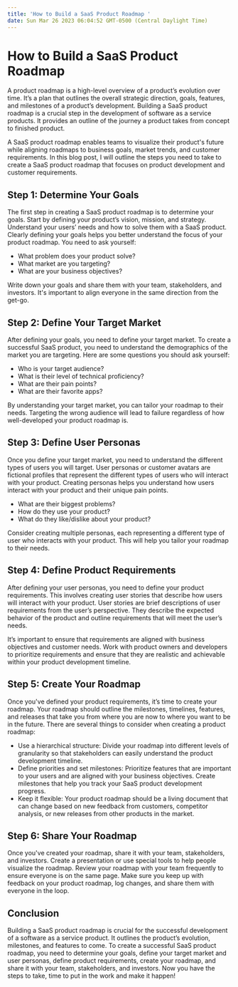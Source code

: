 ```yaml
---
title: 'How to Build a SaaS Product Roadmap '
date: Sun Mar 26 2023 06:04:52 GMT-0500 (Central Daylight Time)
---
```


# How to Build a SaaS Product Roadmap

A product roadmap is a high-level overview of a product’s evolution over time. It’s a plan that outlines the overall strategic direction, goals, features, and milestones of a product’s development. Building a SaaS product roadmap is a crucial step in the development of software as a service products. It provides an outline of the journey a product takes from concept to finished product.

A SaaS product roadmap enables teams to visualize their product's future while aligning roadmaps to business goals, market trends, and customer requirements. In this blog post, I will outline the steps you need to take to create a SaaS product roadmap that focuses on product development and customer requirements.

## Step 1: Determine Your Goals

The first step in creating a SaaS product roadmap is to determine your goals. Start by defining your product’s vision, mission, and strategy. Understand your users’ needs and how to solve them with a SaaS product. Clearly defining your goals helps you better understand the focus of your product roadmap. You need to ask yourself:

- What problem does your product solve?
- What market are you targeting?
- What are your business objectives?

Write down your goals and share them with your team, stakeholders, and investors. It's important to align everyone in the same direction from the get-go.

## Step 2: Define Your Target Market

After defining your goals, you need to define your target market. To create a successful SaaS product, you need to understand the demographics of the market you are targeting. Here are some questions you should ask yourself:

- Who is your target audience?
- What is their level of technical proficiency?
- What are their pain points?
- What are their favorite apps?

By understanding your target market, you can tailor your roadmap to their needs. Targeting the wrong audience will lead to failure regardless of how well-developed your product roadmap is.

## Step 3: Define User Personas

Once you define your target market, you need to understand the different types of users you will target. User personas or customer avatars are fictional profiles that represent the different types of users who will interact with your product. Creating personas helps you understand how users interact with your product and their unique pain points.

- What are their biggest problems?
- How do they use your product?
- What do they like/dislike about your product?

Consider creating multiple personas, each representing a different type of user who interacts with your product. This will help you tailor your roadmap to their needs.

## Step 4: Define Product Requirements

After defining your user personas, you need to define your product requirements. This involves creating user stories that describe how users will interact with your product. User stories are brief descriptions of user requirements from the user’s perspective. They describe the expected behavior of the product and outline requirements that will meet the user’s needs.

It’s important to ensure that requirements are aligned with business objectives and customer needs. Work with product owners and developers to prioritize requirements and ensure that they are realistic and achievable within your product development timeline.

## Step 5: Create Your Roadmap

Once you've defined your product requirements, it’s time to create your roadmap. Your roadmap should outline the milestones, timelines, features, and releases that take you from where you are now to where you want to be in the future. There are several things to consider when creating a product roadmap:

- Use a hierarchical structure: Divide your roadmap into different levels of granularity so that stakeholders can easily understand the product development timeline.
- Define priorities and set milestones: Prioritize features that are important to your users and are aligned with your business objectives. Create milestones that help you track your SaaS product development progress.
- Keep it flexible: Your product roadmap should be a living document that can change based on new feedback from customers, competitor analysis, or new releases from other products in the market.

## Step 6: Share Your Roadmap

Once you've created your roadmap, share it with your team, stakeholders, and investors. Create a presentation or use special tools to help people visualize the roadmap. Review your roadmap with your team frequently to ensure everyone is on the same page. Make sure you keep up with feedback on your product roadmap, log changes, and share them with everyone in the loop.

## Conclusion

Building a SaaS product roadmap is crucial for the successful development of a software as a service product. It outlines the product’s evolution, milestones, and features to come. To create a successful SaaS product roadmap, you need to determine your goals, define your target market and user personas, define product requirements, create your roadmap, and share it with your team, stakeholders, and investors. Now you have the steps to take, time to put in the work and make it happen!
